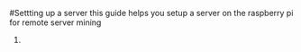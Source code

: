 #Settting up a server
this guide helps you setup a server on the raspberry pi for remote server mining

1.
